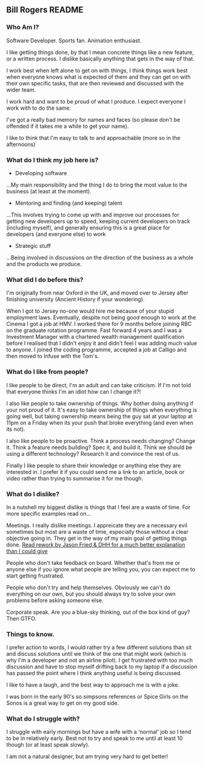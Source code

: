 ## Bill Rogers README

### Who Am I?

Software Developer. Sports fan. Animation enthusiast.

I like getting things done, by that I mean concrete things like a new feature, or a written process. I dislike basically anything that gets in the way of that.

I work best when left alone to get on with things, I think things work best when everyone knows what is expected of them and they can get on with their own specific tasks, that are then reviewed and discussed with the wider team.

I work hard and want to be proud of what I produce. I expect everyone I work with to do the same.

I've got a really bad memory for names and faces (so please don't be offended if it takes me a while to get your name).

I like to think that I'm easy to talk to and approachable (more so in the afternoons)

### What do I think my job here is?

- Developing software

...My main responsibility and the thing I do to bring the most value to the business (at least at the moment).

- Mentoring and finding (and keeping) talent

...This involves trying to come up with and improve our processes for getting new developers up to speed, keeping current developers on track (including myself), and generally ensuring this is a great place for developers (and everyone else) to work

- Strategic stuff

...Being involved in discussions on the direction of the business as a whole and the products we produce.

### What did I do before this?

I'm originally from near Oxford in the UK, and moved over to Jersey after finishing university (Ancient History if your wondering).

When I got to Jersey no-one would hire me because of your stupid employment laws. Eventually, despite not being good enough to work at the Cinema I got a job at HMV. I worked there for 9 months before joining RBC on the graduate rotation programme. Fast forward 4 years and I was a Investment Manager with a chartered wealth management qualification before I realised that I didn't enjoy it and didn't feel I was adding much value to anyone. I joined the coding programme, accepted a job at Calligo and then moved to Infuse with the Tom's.

### What do I like from people?

I like people to be direct, I'm an adult and can take criticism. If I'm not told that everyone thinks I'm an idiot how can I change it?!

I also like people to take ownership of things. Why bother doing anything if your not proud of it. It's easy to take ownership of things when everything is going well, but taking ownership means being the guy sat at your laptop at 11pm on a Friday when its your push that broke everything (and even when its not).

I also like people to be proactive. Think a process needs changing? Change it. Think a feature needs building? Spec it, and build it. Think we should be using a different technology? Research it and convince the rest of us.

Finally I like people to share their knowledge or anything else they are interested in. I prefer it if you could send me a link to an article, book or video rather than trying to summarise it for me though.

### What do I dislike?

In a nutshell my biggest dislike is things that I feel are a waste of time. For more specific examples read on...

Meetings. I really dislike meetings. I appreicate they are a necessary evil sometimes but most are a waste of time, especially those without a clear objective going in. They get in the way of my main goal of getting things done. [Read rework by Jason Fried & DHH for a much better explanation than I could give](https://www.amazon.co.uk/ReWork-Change-Way-Work-Forever-ebook/dp/B003ELY7PG/ref=pd_cp_351_1?_encoding=UTF8&pd_rd_i=B003ELY7PG&pd_rd_r=d98f034f-e21c-11e8-84c2-9b8c2383eeea&pd_rd_w=bI67g&pd_rd_wg=heSHV&pf_rd_i=desktop-dp-sims&pf_rd_m=A3P5ROKL5A1OLE&pf_rd_p=0ca7ef78-a9c4-4935-a8ff-59221f1ded3e&pf_rd_r=8M9E2AWY28T560CXHFEZ&pf_rd_s=desktop-dp-sims&pf_rd_t=40701&psc=1&refRID=8M9E2AWY28T560CXHFEZ)

People who don't take feedback on board. Whether that's from me or anyone else if you ignore what people are telling you, you can expect me to start getting frustrated.

People who don't try and help themselves. Obviously we can't do everything on our own, but you should always try to solve your own problems before asking someone else.

Corporate speak. Are you a blue-sky thinking, out of the box kind of guy? Then GTFO.

### Things to know.

I prefer action to words, I would rather try a few different solutions than sit and discuss solutions until we think of the one that might work (which is why I'm a developer and not an airline pilot). I get frustrated with too much discussion and have to stop myself drifting back to my laptop if a discussion has passed the point where I think anything useful is being discussed.

I like to have a laugh, and the best way to approach me is with a joke.

I was born in the early 90's so simpsons references or Spice Girls on the Sonos is a great way to get on my good side.

### What do I struggle with?

I struggle with early mornings but have a wife with a 'normal' job so I tend to be in relatively early. Best not to try and speak to me until at least 10 though (or at least speak slowly).

I am not a natural designer, but am trying very hard to get better!

